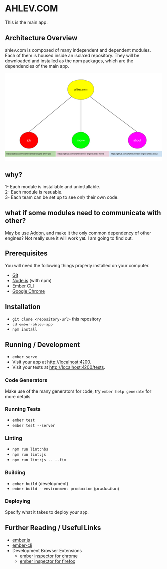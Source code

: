 # AHLEV.COM

This is the main app.

## Architecture Overview

ahlev.com is composed of many independent and dependent modules. Each of them is housed inside an isolated repository. They will be downloaded and installed as the npm packages, which are the dependencies of the main app.

<img src="./doc/architecture.svg">

## why?
1- Each module is installable and uninstallable.<br/>
2- Each module is resuable.<br/>
3- Each team can be set up to see only their own code.<br/>

## what if some modules need to communicate with other?

May be use [Addon](https://cli.emberjs.com/release/writing-addons/intro-tutorial/), and make it the only common dependency of other engines? Not really sure it will work yet. I am going to find out.


## Prerequisites

You will need the following things properly installed on your computer.

* [Git](https://git-scm.com/)
* [Node.js](https://nodejs.org/) (with npm)
* [Ember CLI](https://ember-cli.com/)
* [Google Chrome](https://google.com/chrome/)

## Installation

* `git clone <repository-url>` this repository
* `cd ember-ahlev-app`
* `npm install`

## Running / Development

* `ember serve`
* Visit your app at [http://localhost:4200](http://localhost:4200).
* Visit your tests at [http://localhost:4200/tests](http://localhost:4200/tests).

### Code Generators

Make use of the many generators for code, try `ember help generate` for more details

### Running Tests

* `ember test`
* `ember test --server`

### Linting

* `npm run lint:hbs`
* `npm run lint:js`
* `npm run lint:js -- --fix`

### Building

* `ember build` (development)
* `ember build --environment production` (production)

### Deploying

Specify what it takes to deploy your app.

## Further Reading / Useful Links

* [ember.js](https://emberjs.com/)
* [ember-cli](https://ember-cli.com/)
* Development Browser Extensions
  * [ember inspector for chrome](https://chrome.google.com/webstore/detail/ember-inspector/bmdblncegkenkacieihfhpjfppoconhi)
  * [ember inspector for firefox](https://addons.mozilla.org/en-US/firefox/addon/ember-inspector/)
